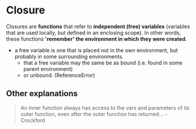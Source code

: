 # Closure

Closures are **functions** that refer to **independent (free) variables** (variables that are used locally, but defined in an enclosing scope). In other words, these functions **'remember' the environment in which they were created**.

- a free variable is one that is placed not in the own environment, but probably in some surrounding environments.
  - that a free variable may the same be as bound (i.e. found in some parent environment)
  - or unbound. (ReferenceError)

## Other explanations
> An inner function always has access to the vars and parameters of its outer function, even after the outer function has returned… - Crockford

